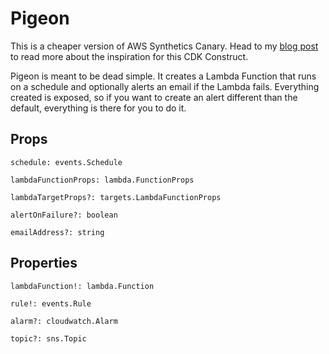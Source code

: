 # Pigeon

This is a cheaper version of AWS Synthetics Canary. Head to my [blog post](https://thomasstep.com/blog/why-do-aws-synthetics-canaries-cost-so-much) to read more about the inspiration for this CDK Construct.

Pigeon is meant to be dead simple. It creates a Lambda Function that runs on a schedule and optionally alerts an email if the Lambda fails. Everything created is exposed, so if you want to create an alert different than the default, everything is there for you to do it.

## Props

`schedule: events.Schedule`

`lambdaFunctionProps: lambda.FunctionProps`

`lambdaTargetProps?: targets.LambdaFunctionProps`

`alertOnFailure?: boolean`

`emailAddress?: string`

## Properties

`lambdaFunction!: lambda.Function`

`rule!: events.Rule`

`alarm?: cloudwatch.Alarm`

`topic?: sns.Topic`
